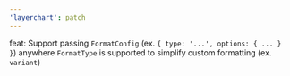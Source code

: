 ```yaml
---
'layerchart': patch
---
```


feat: Support passing `FormatConfig` (ex. `{ type: '...', options: { ... } }`) anywhere `FormatType` is supported to simplify custom formatting (ex. `variant`)
